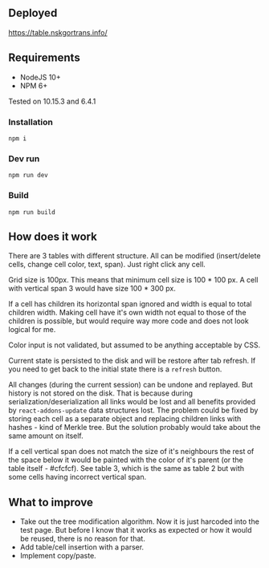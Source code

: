 ## Deployed
https://table.nskgortrans.info/

## Requirements
* NodeJS 10+
* NPM 6+

Tested on 10.15.3 and 6.4.1

### Installation
`npm i`

### Dev run
`npm run dev`

### Build
`npm run build`


## How does it work
There are 3 tables with different structure. All can be modified (insert/delete cells, change cell color, text, span). Just right click any cell.

Grid size is 100px. This means that minimum cell size is 100 * 100 px. A cell with vertical span 3 would have size 100 * 300 px.

If a cell has children its horizontal span ignored and width is equal to total children width. Making cell have it's own width not equal to those of the children is possible, but would require way more code and does not look logical for me.

Color input is not validated, but assumed to be anything acceptable by CSS.

Current state is persisted to the disk and will be restore after tab refresh. If you need to get back to the initial state there is a `refresh` button.

All changes (during the current session) can be undone and replayed. But history is not stored on the disk.
That is because during serialization/deserialization all links would be lost and all benefits provided by `react-addons-update` data structures lost. The problem could be fixed by storing each cell as a separate object and replacing children links with hashes - kind of Merkle tree. But the solution probably would take about the same amount on itself.

If a cell vertical span does not match the size of it's neighbours the rest of the space below it would be painted with the color of it's parent (or the table itself - #cfcfcf). See table 3, which is the same as table 2 but with some cells having incorrect vertical span.

## What to improve
* Take out the tree modification algorithm. Now it is just harcoded into the test page. But before I know that it works as expected or how it would be reused, there is no reason for that.
* Add table/cell insertion with a parser.
* Implement copy/paste.
